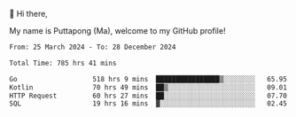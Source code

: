 👋 Hi there,

My name is Puttapong (Ma), welcome to my GitHub profile!

<!--START_SECTION:waka-->

```txt
From: 25 March 2024 - To: 28 December 2024

Total Time: 785 hrs 41 mins

Go                   518 hrs 9 mins  ████████████████▒░░░░░░░░   65.95 %
Kotlin               70 hrs 49 mins  ██▒░░░░░░░░░░░░░░░░░░░░░░   09.01 %
HTTP Request         60 hrs 27 mins  ██░░░░░░░░░░░░░░░░░░░░░░░   07.70 %
SQL                  19 hrs 16 mins  ▓░░░░░░░░░░░░░░░░░░░░░░░░   02.45 %
```

<!--END_SECTION:waka-->
